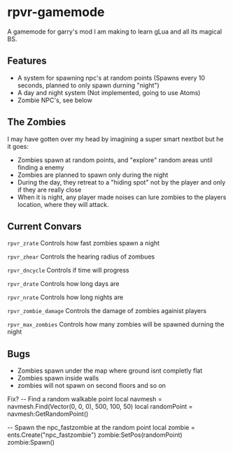 # rpvr-gamemode
A gamemode for garry's mod I am making to learn gLua and all its magical BS.  

## Features
* A system for spawning npc's at random points (Spawns every 10 seconds, planned to only spawn durning "night")
* A day and night system (Not implemented, going to use Atoms) 
* Zombie NPC's, see below


## The Zombies
I may have gotten over my head by imagining a super smart nextbot but he it goes:
* Zombies spawn at random points, and "explore" random areas until finding a enemy 
* Zombies are planned to spawn only during the night
* During the day, they retreat to a "hiding spot" not by the player and only if they are really close
* When it is night, any player made noises can lure zombies to the players location, where they will attack. 

## Current Convars
<code>rpvr_zrate</code> Controls how fast zombies spawn a night

<code>rpvr_zhear</code> Controls the hearing radius of zombues  

<code>rpvr_dncycle</code> Controls if time will progress

<code>rpvr_drate</code> Controls how long days are 

<code>rpvr_nrate</code> Controls how long nights are

<code>rpvr_zombie_damage</code> Controls the damage of zombies againist players

<code>rpvr_max_zombies</code> Controls how many zombies will be spawned durning the night

## Bugs
* Zombies spawn under the map where ground isnt completly flat
* Zombies spawn inside walls 
* zombies will not spawn on second floors and so on

Fix? 
-- Find a random walkable point
local navmesh = navmesh.Find(Vector(0, 0, 0), 500, 100, 50)
local randomPoint = navmesh:GetRandomPoint()

-- Spawn the npc_fastzombie at the random point
local zombie = ents.Create("npc_fastzombie")
zombie:SetPos(randomPoint)
zombie:Spawn()
